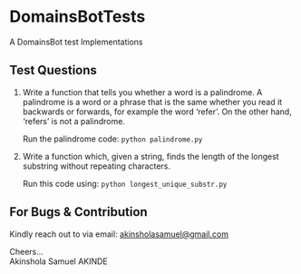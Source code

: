 # DomainsBotTests
A DomainsBot test Implementations

## Test Questions
1. Write a function that tells you whether a word is a palindrome. A palindrome is a word or a phrase that is the same whether you read it backwards or forwards, for example the word ‘refer’. On the other hand, ‘refers’ is not a palindrome.

    Run the palindrome code: ```python palindrome.py```

2. Write a function which, given a string, finds the length of the longest substring without repeating characters.

    Run this code using: ```python longest_unique_substr.py```

## For Bugs & Contribution
Kindly reach out to via email: [akinsholasamuel@gmail.com](mailto:akinsholasamuel@gmail.com)


Cheers... <br/>
Akinshola Samuel AKINDE
